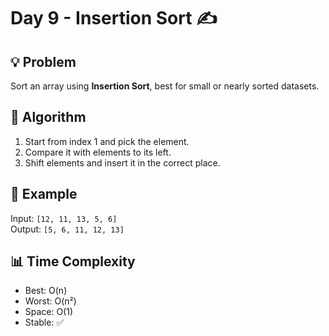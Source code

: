 # Day 9 - Insertion Sort ✍️

## 💡 Problem  
Sort an array using **Insertion Sort**, best for small or nearly sorted datasets.

## 🧠 Algorithm  
1. Start from index 1 and pick the element.  
2. Compare it with elements to its left.  
3. Shift elements and insert it in the correct place.

## 🚀 Example  
Input: `[12, 11, 13, 5, 6]`  
Output: `[5, 6, 11, 12, 13]`

## 📊 Time Complexity  
- Best: O(n)  
- Worst: O(n²)  
- Space: O(1)  
- Stable: ✅
